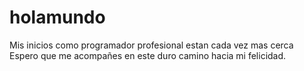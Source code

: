 # holamundo
Mis inicios como programador profesional estan cada vez mas cerca
Espero que me acompañes en este duro camino hacia mi felicidad.
